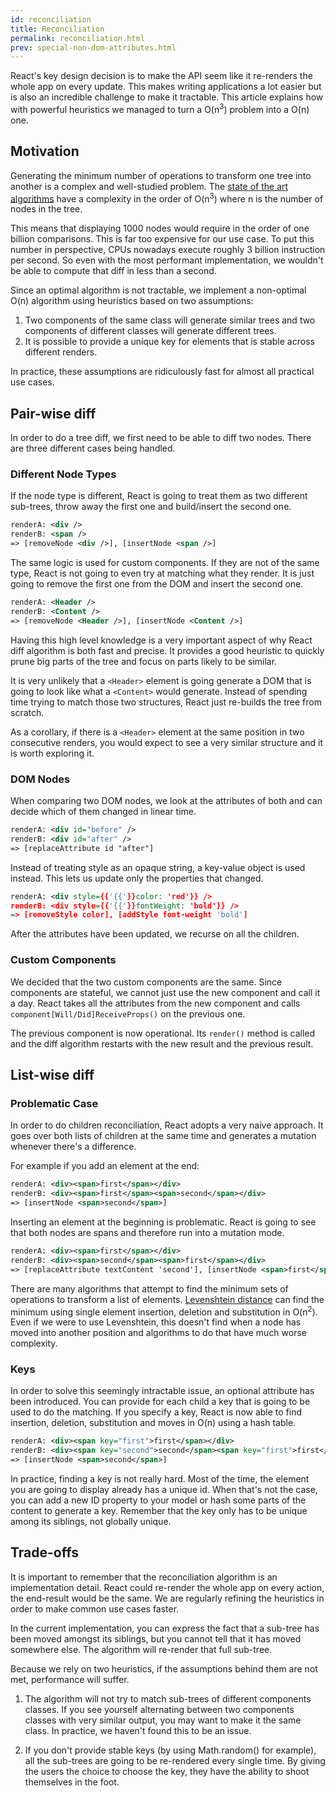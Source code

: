 ```yaml
---
id: reconciliation
title: Reconciliation
permalink: reconciliation.html
prev: special-non-dom-attributes.html
---
```


React's key design decision is to make the API seem like it re-renders the whole app on every update. This makes writing applications a lot easier but is also an incredible challenge to make it tractable. This article explains how with powerful heuristics we managed to turn a O(n<sup>3</sup>) problem into a O(n) one.


## Motivation

Generating the minimum number of operations to transform one tree into another is a complex and well-studied problem. The [state of the art algorithms](http://grfia.dlsi.ua.es/ml/algorithms/references/editsurvey_bille.pdf) have a complexity in the order of O(n<sup>3</sup>) where n is the number of nodes in the tree.

This means that displaying 1000 nodes would require in the order of one billion comparisons. This is far too expensive for our use case. To put this number in perspective, CPUs nowadays execute roughly 3 billion instruction per second. So even with the most performant implementation, we wouldn't be able to compute that diff in less than a second.

Since an optimal algorithm is not tractable, we implement a non-optimal O(n) algorithm using heuristics based on two assumptions:

1. Two components of the same class will generate similar trees and two components of different classes will generate different trees.
2. It is possible to provide a unique key for elements that is stable across different renders.

In practice, these assumptions are ridiculously fast for almost all practical use cases.


## Pair-wise diff

In order to do a tree diff, we first need to be able to diff two nodes. There are three different cases being handled.


### Different Node Types

If the node type is different, React is going to treat them as two different sub-trees, throw away the first one and build/insert the second one. 

```xml
renderA: <div />
renderB: <span />
=> [removeNode <div />], [insertNode <span />]
```

The same logic is used for custom components. If they are not of the same type, React is not going to even try at matching what they render. It is just going to remove the first one from the DOM and insert the second one.

```xml
renderA: <Header />
renderB: <Content />
=> [removeNode <Header />], [insertNode <Content />]
```

Having this high level knowledge is a very important aspect of why React diff algorithm is both fast and precise. It provides a good heuristic to quickly prune big parts of the tree and focus on parts likely to be similar.

It is very unlikely that a `<Header>` element is going generate a DOM that is going to look like what a `<Content>` would generate. Instead of spending time trying to match those two structures, React just re-builds the tree from scratch.

As a corollary, if there is a `<Header>` element at the same position in two consecutive renders, you would expect to see a very similar structure and it is worth exploring it.


### DOM Nodes

When comparing two DOM nodes, we look at the attributes of both and can decide which of them changed in linear time.

```xml
renderA: <div id="before" />
renderB: <div id="after" />
=> [replaceAttribute id "after"]
```

Instead of treating style as an opaque string, a key-value object is used instead. This lets us update only the properties that changed.

```xml
renderA: <div style={{'{{'}}color: 'red'}} />
renderB: <div style={{'{{'}}fontWeight: 'bold'}} />
=> [removeStyle color], [addStyle font-weight 'bold']
```

After the attributes have been updated, we recurse on all the children.


### Custom Components

We decided that the two custom components are the same. Since components are stateful, we cannot just use the new component and call it a day. React takes all the attributes from the new component and calls `component[Will/Did]ReceiveProps()` on the previous one.

The previous component is now operational. Its `render()` method is called and the diff algorithm restarts with the new result and the previous result.


## List-wise diff

### Problematic Case

In order to do children reconciliation, React adopts a very naive approach. It goes over both lists of children at the same time and generates a mutation whenever there's a difference.

For example if you add an element at the end:

```xml
renderA: <div><span>first</span></div>
renderB: <div><span>first</span><span>second</span></div>
=> [insertNode <span>second</span>]
```

Inserting an element at the beginning is problematic. React is going to see that both nodes are spans and therefore run into a mutation mode.

```xml
renderA: <div><span>first</span></div>
renderB: <div><span>second</span><span>first</span></div>
=> [replaceAttribute textContent 'second'], [insertNode <span>first</span>]
```

There are many algorithms that attempt to find the minimum sets of operations to transform a list of elements. [Levenshtein distance](http://en.wikipedia.org/wiki/Levenshtein_distance) can find the minimum using single element insertion, deletion and substitution in O(n<sup>2</sup>). Even if we were to use Levenshtein, this doesn't find when a node has moved into another position and algorithms to do that have much worse complexity.

### Keys

In order to solve this seemingly intractable issue, an optional attribute has been introduced. You can provide for each child a key that is going to be used to do the matching. If you specify a key, React is now able to find insertion, deletion, substitution and moves in O(n) using a hash table.


```xml
renderA: <div><span key="first">first</span></div>
renderB: <div><span key="second">second</span><span key="first">first</span></div>
=> [insertNode <span>second</span>]
```

In practice, finding a key is not really hard. Most of the time, the element you are going to display already has a unique id. When that's not the case, you can add a new ID property to your model or hash some parts of the content to generate a key. Remember that the key only has to be unique among its siblings, not globally unique.


## Trade-offs

It is important to remember that the reconciliation algorithm is an implementation detail. React could re-render the whole app on every action, the end-result would be the same. We are regularly refining the heuristics in order to make common use cases faster.

In the current implementation, you can express the fact that a sub-tree has been moved amongst its siblings, but you cannot tell that it has moved somewhere else. The algorithm will re-render that full sub-tree.

Because we rely on two heuristics, if the assumptions behind them are not met, performance will suffer.

1. The algorithm will not try to match sub-trees of different components classes. If you see yourself alternating between two components classes with very similar output, you may want to make it the same class. In practice, we haven't found this to be an issue.

2. If you don't provide stable keys (by using Math.random() for example), all the sub-trees are going to be re-rendered every single time. By giving the users the choice to choose the key, they have the ability to shoot themselves in the foot.

